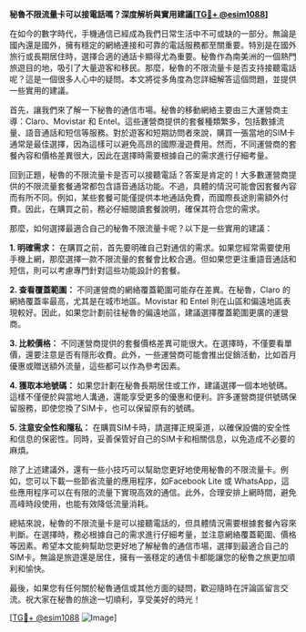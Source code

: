 **秘魯不限流量卡可以接電話嗎？深度解析與實用建議[[TG💪+ @esim1088](https://t.me/s/esim1088)]**

在如今的數字時代，手機通信已經成為我們日常生活中不可或缺的一部分。無論是國內還是國外，擁有穩定的網絡連接和可靠的電話服務都至關重要。特別是在國外旅行或長期居住時，選擇合適的通話卡顯得尤為重要。秘魯作為南美洲的一個熱門旅遊目的地，吸引了大量遊客和移民。那麼，秘魯的不限流量卡是否支持接聽電話呢？這是一個很多人心中的疑問。本文將從多角度為您詳細解答這個問題，並提供一些實用的建議。

首先，讓我們來了解一下秘魯的通信市場。秘魯的移動網絡主要由三大運營商主導：Claro、Movistar 和 Entel。這些運營商提供的套餐種類繁多，包括數據流量、語音通話和短信等服務。對於遊客和短期訪問者來說，購買一張當地的SIM卡通常是最佳選擇，因為這樣可以避免高昂的國際漫遊費用。然而，不同運營商的套餐內容和價格差異很大，因此在選擇時需要根據自己的需求進行仔細考量。

回到正題，秘魯的不限流量卡是否可以接聽電話？答案是肯定的！大多數運營商提供的不限流量套餐通常都包含語音通話功能。不過，具體的情況可能會因套餐內容而有所不同。例如，某些套餐可能僅提供本地通話免費，而國際長途則需額外付費。因此，在購買之前，務必仔細閱讀套餐說明，確保其符合您的需求。

那麼，如何選擇最適合自己的秘魯不限流量卡呢？以下是一些實用的建議：

**1. 明確需求：** 在購買之前，首先要明確自己對通信的需求。如果您經常需要使用手機上網，那麼選擇一款不限流量的套餐會比較合適。但如果您更注重語音通話和短信，則可以考慮專門針對這些功能設計的套餐。

**2. 查看覆蓋範圍：** 不同運營商的網絡覆蓋範圍可能存在差異。在秘魯，Claro 的網絡覆蓋率最高，尤其是在城市地區。Movistar 和 Entel 則在山區和偏遠地區表現較好。因此，如果您計劃前往秘魯的偏遠地區，建議選擇覆蓋範圍更廣的運營商。

**3. 比較價格：** 不同運營商提供的套餐價格差異可能很大。在選擇時，不僅要看單價，還要注意是否有隱形收費。此外，一些運營商可能會推出促銷活動，比如首月優惠或贈送額外流量，這些都可以作為參考因素。

**4. 獲取本地號碼：** 如果您計劃在秘魯長期居住或工作，建議選擇一個本地號碼。這樣不僅便於與當地人溝通，還能享受更多的優惠和便利。許多運營商提供號碼保留服務，即使您換了SIM卡，也可以保留原有的號碼。

**5. 注意安全性和隱私：** 在購買SIM卡時，請選擇正規渠道，以確保設備的安全性和信息的保密性。同時，妥善保管好自己的SIM卡和相關信息，以免造成不必要的麻煩。

除了上述建議外，還有一些小技巧可以幫助您更好地使用秘魯的不限流量卡。例如，您可以下載一些節省流量的應用程序，如Facebook Lite 或 WhatsApp，這些應用程序可以在有限的流量下實現高效的通信。此外，合理安排上網時間，避免高峰時段使用，也能有效降低流量消耗。

總結來說，秘魯的不限流量卡是可以接聽電話的，但具體情況需要根據套餐內容來判斷。在選擇時，務必根據自己的需求進行仔細考量，並注意網絡覆蓋範圍、價格等因素。希望本文能夠幫助您更好地了解秘魯的通信市場，選擇到最適合自己的SIM卡。無論是旅遊還是居住，擁有一張穩定的通信卡都能讓您的秘魯之旅更加順利和愉快。

最後，如果您有任何關於秘魯通信或其他方面的疑問，歡迎隨時在評論區留言交流。祝大家在秘魯的旅途一切順利，享受美好的時光！

[[TG💪+ @esim1088](https://t.me/s/esim1088) ![Image](https://i.postimg.cc/4NQfJmqS/Snipaste-2025-05-13-00-14-12.png)]